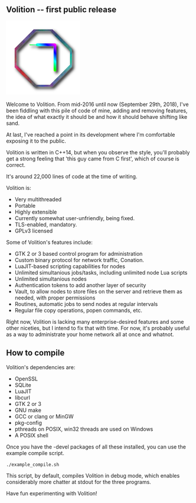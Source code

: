 ## Volition -- first public release

![Volition about logo](https://raw.githubusercontent.com/Subsentient/volition/master/src/control/icons/ctlabout.png)

Welcome to Volition. From mid-2016 until now (September 29th, 2018), I've been fiddling with this pile of code of mine,
adding and removing features, the idea of what exactly it should be and how it should behave shifting like sand.

At last, I've reached a point in its development where I'm comfortable exposing it to the public.

Volition is written in C++14, but when you observe the style, you'll probably get a strong feeling that 'this guy came from C first',
which of course is correct.

It's around 22,000 lines of code at the time of writing.

Volition is:
* Very multithreaded
* Portable
* Highly extensible
* Currently somewhat user-unfriendly, being fixed.
* TLS-enabled, mandatory.
* GPLv3 licensed

Some of Volition's features include:
* GTK 2 or 3 based control program for administration
* Custom binary protocol for network traffic, Conation.
* LuaJIT-based scripting capabilities for nodes
* Unlimited simultanious jobs/tasks, including unlimited node Lua scripts
* Unlimited simultanious nodes
* Authentication tokens to add another layer of security
* Vault, to allow nodes to store files on the server and retrieve them as needed, with proper permissions
* Routines, automatic jobs to send nodes at regular intervals
* Regular file copy operations, popen commands, etc.

Right now, Volition is lacking many enterprise-desired features and some other niceties, but I intend to fix that with time.
For now, it's probably useful as a way to administrate your home network all at once and whatnot.

## How to compile

Volition's dependencies are:
* OpenSSL
* SQLite
* LuaJIT
* libcurl
* GTK 2 or 3
* GNU make
* GCC or clang or MinGW
* pkg-config
* pthreads on POSIX, win32 threads are used on Windows
* A POSIX shell

Once you have the -devel packages of all these installed, you can use the example compile script.

```
./example_compile.sh
```
This script, by default, compiles Volition in debug mode, which enables considerably more chatter at stdout for the three programs.

Have fun experimenting with Volition!

